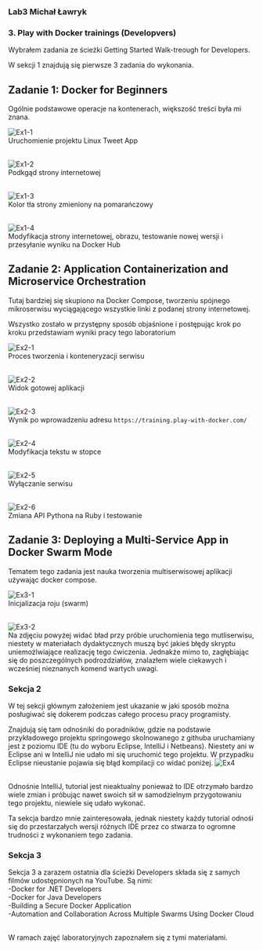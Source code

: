 ### Lab3 Michał Ławryk

### 3. Play with Docker trainings (Developvers)

Wybrałem zadania ze ścieżki Getting Started Walk-treough for Developers.

W sekcji 1 znajdują się pierwsze 3 zadania do wykonania.

## Zadanie 1: Docker for Beginners

Ogólnie podstawowe operacje na kontenerach, większość treści była mi znana.

![Ex1-1](images/ex1/1.png) <br/>
Uruchomienie projektu Linux Tweet App <br/><br/>

![Ex1-2](images/ex1/2.png) <br/>
Podkgąd strony internetowej <br/><br/>

![Ex1-3](images/ex1/3.png) <br/>
Kolor tła strony zmieniony na pomarańczowy <br/><br/>

![Ex1-4](images/ex1/4.png) <br/>
Modyfikacja strony internetowej, obrazu, testowanie nowej wersji i przesyłanie wyniku na Docker Hub

## Zadanie 2: Application Containerization and Microservice Orchestration

Tutaj bardziej się skupiono na Docker Compose, tworzeniu spójnego mikroserwisu wyciągającego wszystkie linki z podanej strony internetowej.

Wszystko zostało w przystępny sposób objaśnione i postępując krok po kroku przedstawiam wyniki pracy tego laboratorium

![Ex2-1](images/ex2/1.png) <br/>
Proces tworzenia i konteneryzacji serwisu <br/><br/>

![Ex2-2](images/ex2/2.png) <br/>
Widok gotowej aplikacji <br/><br/>

![Ex2-3](images/ex2/3.png) <br/>
Wynik po wprowadzeniu adresu `https://training.play-with-docker.com/` <br/><br/>

![Ex2-4](images/ex2/4.png) <br/>
Modyfikacja tekstu w stopce <br/><br/>

![Ex2-5](images/ex2/5.png) <br/>
Wyłączanie serwisu <br/><br/>

![Ex2-6](images/ex2/6.png) <br/>
Zmiana API Pythona na Ruby i testowanie


## Zadanie 3: Deploying a Multi-Service App in Docker Swarm Mode

Tematem tego zadania jest nauka tworzenia multiserwisowej aplikacji używając docker compose.

![Ex3-1](images/ex3/1.png) <br/>
Inicjalizacja roju (swarm)<br/><br/>

![Ex3-2](images/ex3/2.png) <br/>
Na zdjęciu powyżej widać bład przy próbie uruchomienia tego mutliserwisu, niestety w materiałach dydaktycznych muszą być jakieś błędy skryptu uniemożlwiające realizację tego ćwiczenia. Jednakże mimo to, zagłębiając się do poszczególnych podrozdziałów, znalazłem wiele ciekawych i wcześniej nieznanych komend wartych uwagi.


### Sekcja 2

W tej sekcji głównym założeniem jest ukazanie w jaki sposób można posługiwać się dokerem podczas całego procesu pracy programisty.

Znajdują się tam odnośniki do poradników, gdzie na podstawie przykładowego projektu springowego skolnowanego z githuba uruchamiany jest z poziomu IDE (tu do wyboru Eclipse, IntelliJ i Netbeans). Niestety ani w Eclipse ani w IntelliJ nie udało mi się uruchomić tego projektu. W przypadku Eclipse nieustanie pojawia się błąd kompilacji co widać poniżej.
![Ex4](images/ex4/1.png) <br/><br/>

Odnośnie IntelliJ, tutorial jest nieaktualny ponieważ to IDE otrzymało bardzo wiele zmian i próbując nawet swoich sił w samodzielnym przygotowaniu tego projektu, niewiele się udało wykonać.

Ta sekcja bardzo mnie zainteresowała, jednak niestety każdy tutorial odnośi się do przestarzałych wersji różnych IDE przez co stwarza to ogromne trudności z wykonaniem tego zadania.


### Sekcja 3

Sekcja 3 a zarazem ostatnia dla ścieżki Developers składa się z samych filmów udostępnionych na YouTube. Są nimi:<br/>
-Docker for .NET Developers<br/>
-Docker for Java Developers<br/>
-Building a Secure Docker Application<br/>
-Automation and Collaboration Across Multiple Swarms Using Docker Cloud<br/><br/>

W ramach zajęć laboratoryjnych zapoznałem się z tymi materiałami.
